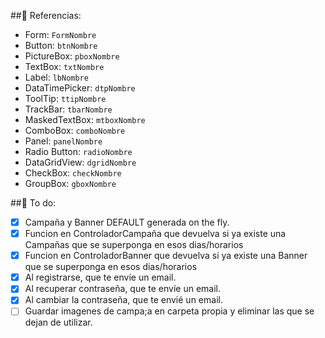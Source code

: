 ﻿##:page_facing_up: Referencias:
- Form: `FormNombre`
- Button: `btnNombre`
- PictureBox:  `pboxNombre`
- TextBox:  `txtNombre`
- Label:  `lbNombre`
- DataTimePicker:  `dtpNombre`
- ToolTip:  `ttipNombre`
- TrackBar:  `tbarNombre`
- MaskedTextBox:  `mtboxNombre`
- ComboBox:  `comboNombre`
- Panel: `panelNombre`
- Radio Button: `radioNombre`
- DataGridView: `dgridNombre`
- CheckBox: `checkNombre`
- GroupBox: `gboxNombre`

##:pushpin: To do:
- [x] Campaña y Banner DEFAULT generada on the fly.
- [x] Funcion en ControladorCampaña que devuelva si ya existe una Campañas que se superponga en esos dias/horarios
- [x] Funcion en ControladorBanner que devuelva si ya existe una Banner que se superponga en esos dias/horarios
- [x] Al registrarse, que te envíe un email.
- [x] Al recuperar contraseña, que te envíe un email.
- [x] Al cambiar la contraseña, que te envié un email.
- [ ] Guardar imagenes de campa;a en carpeta propia y eliminar las que se dejan de utilizar.